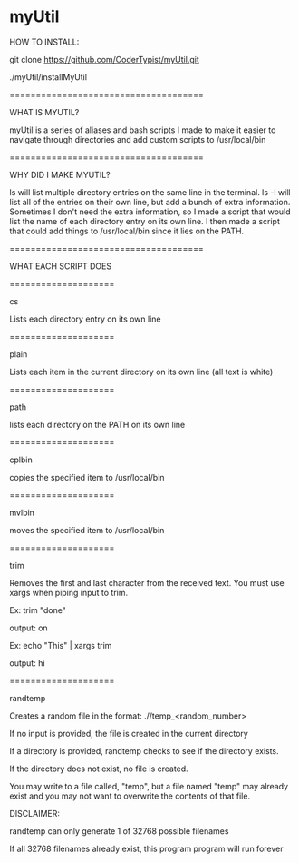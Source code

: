# myUtil

HOW TO INSTALL:

git clone https://github.com/CoderTypist/myUtil.git

./myUtil/installMyUtil

=====================================

WHAT IS MYUTIL?

myUtil is a series of aliases and bash scripts I made to make it easier to navigate through directories and add custom scripts to /usr/local/bin

=====================================

WHY DID I MAKE MYUTIL?

ls will list multiple directory entries on the same line in the terminal. ls -l will list all of the entries on their own line, but add a bunch of extra information. Sometimes I don't need the extra information, so I made a script that would list the name of each directory entry on its own line. I then made a script that could add things to /usr/local/bin since it lies on the PATH.

=====================================

WHAT EACH SCRIPT DOES

====================

cs 

Lists each directory entry on its own line

====================

plain

Lists each item in the current directory on its own line (all text is white)


====================

path

lists each directory on the PATH on its own line

====================

cplbin

copies the specified item to /usr/local/bin

====================

mvlbin

moves the specified item to /usr/local/bin

====================

trim 

Removes the first and last character from the received text. You must use xargs when piping input to trim.

Ex: trim "done"

output: on

Ex: echo "This" | xargs trim

output: hi

====================

randtemp

Creates a random file in the format: ./<directory>/temp_<random_number>

If no input is provided, the file is created in the current directory

If a directory is provided, randtemp checks to see if the directory exists.

If the directory does not exist, no file is created.

You may write to a file called, "temp", but a file named "temp" may already exist and you may not want to overwrite the contents of that file.

DISCLAIMER:

randtemp can only generate 1 of 32768 possible filenames

If all 32768 filenames already exist, this program program will run forever

